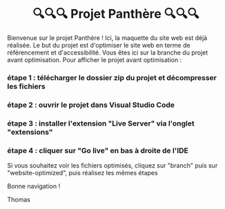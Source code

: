 <div align = "center">
  <h1> 🔍🔍🔍 Projet Panthère 🔍🔍🔍 </h1>
</div>

Bienvenue sur le projet Panthère ! Ici, la maquette du site web est déjà réalisée. Le but du projet est d'optimiser le site web en terme de référencement et d'accessibilité.
Vous êtes ici sur la branche du projet avant optimisation.
Pour afficher le projet avant optimisation :

### étape 1 : télécharger le dossier zip du projet et décompresser les fichiers
### étape 2 : ouvrir le projet dans Visual Studio Code
### étape 3 : installer l'extension "Live Server" via l'onglet "extensions"
### étape 4 : cliquer sur "Go live" en bas à droite de l'IDE

Si vous souhaitez voir les fichiers optimisés, cliquez sur "branch" puis sur "website-optimized", puis réalisez les mêmes étapes 

Bonne navigation !

Thomas
